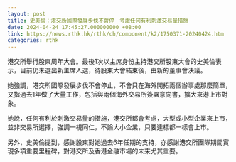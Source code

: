 ```yaml
---
layout: post
title: 史美倫：港交所國際發展步伐不會停　考慮任何有利刺激交易量措施
date: 2024-04-24 17:45:27.000000000 +08:00
link: https://news.rthk.hk/rthk/ch/component/k2/1750371-20240424.htm
categories: rthk
---
```


港交所舉行股東周年大會。最後1次以主席身份主持港交所股東大會的史美倫表示，目前仍未選出新主席人選，待股東大會結束後，由新的董事會決議。

她強調，港交所國際發展步伐不會停止，不會只在海外開拓兩個辦事處那麼簡單，又指過去1年做了大量工作，包括與兩個海外交易所簽署意向書，擴大來港上市對象。

她說，任何有利於刺激交易量的措施，港交所都會考慮，大型或小型企業來上市，並非交易所選擇，強調一視同仁，不論大小企業，只要達標都一樣會上市。

另外，史美倫提到，感謝股東對她過去6年任期的支持，亦感謝港交所團隊期間實現多項重要里程碑，對港交所及香港金融市場的未來尤其重要。
